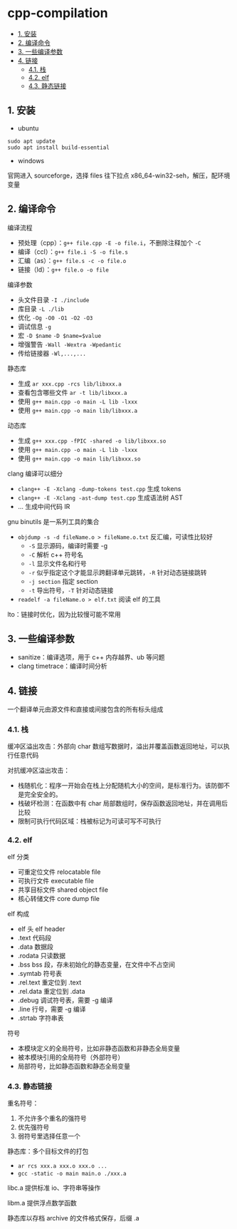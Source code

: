 # cpp-compilation

- [1. 安装](#1-安装)
- [2. 编译命令](#2-编译命令)
- [3. 一些编译参数](#3-一些编译参数)
- [4. 链接](#4-链接)
  - [4.1. 栈](#41-栈)
  - [4.2. elf](#42-elf)
  - [4.3. 静态链接](#43-静态链接)

## 1. 安装

- ubuntu

```text
sudo apt update
sudo apt install build-essential
```

- windows

官网进入 sourceforge，选择 files 往下拉点 x86_64-win32-seh，解压，配环境变量

## 2. 编译命令

编译流程

- 预处理（cpp）：`g++ file.cpp -E -o file.i`，不删除注释加个 `-C`
- 编译（ccl）：`g++ file.i -S -o file.s`
- 汇编（as）：`g++ file.s -c -o file.o`
- 链接（ld）：`g++ file.o -o file`

编译参数

- 头文件目录 `-I ./include`
- 库目录 `-L ./lib`
- 优化 `-Og -O0 -O1 -O2 -O3`
- 调试信息 `-g`
- 宏 `-D $name` `-D $name=$value`
- 增强警告 `-Wall -Wextra -Wpedantic`
- 传给链接器 `-Wl,...,...`

静态库

- 生成 `ar xxx.cpp -rcs lib/libxxx.a`
- 查看包含哪些文件 `ar -t lib/libxxx.a`
- 使用 `g++ main.cpp -o main -L lib -lxxx`
- 使用 `g++ main.cpp -o main lib/libxxx.a`

动态库

- 生成 `g++ xxx.cpp -fPIC -shared -o lib/libxxx.so`
- 使用 `g++ main.cpp -o main -L lib -lxxx`
- 使用 `g++ main.cpp -o main lib/libxxx.so`

clang 编译可以细分

- `clang++ -E -Xclang -dump-tokens test.cpp` 生成 tokens
- `clang++ -E -Xclang -ast-dump test.cpp` 生成语法树 AST
- ... 生成中间代码 IR

gnu binutils 是一系列工具的集合

- `objdump -s -d fileName.o > fileName.o.txt` 反汇编，可读性比较好
  - `-S` 显示源码，编译时需要 -g
  - `-C` 解析 c++ 符号名
  - `-l` 显示文件名和行号
  - `-r` 似乎指定这个才能显示跨翻译单元跳转，`-R` 针对动态链接跳转
  - `-j section` 指定 section
  - `-t` 导出符号，`-T` 针对动态链接
- `readelf -a fileName.o > elf.txt` 阅读 elf 的工具

lto：链接时优化，因为比较慢可能不常用

## 3. 一些编译参数

- sanitize：编译选项，用于 c++ 内存越界、ub 等问题
- clang timetrace：编译时间分析

## 4. 链接

一个翻译单元由源文件和直接或间接包含的所有标头组成

### 4.1. 栈

缓冲区溢出攻击：外部向 char 数组写数据时，溢出并覆盖函数返回地址，可以执行任意代码

对抗缓冲区溢出攻击：

- 栈随机化：程序一开始会在栈上分配随机大小的空间，是标准行为。该防御不是完全安全的。
- 栈破坏检测：在函数中有 char 局部数组时，保存函数返回地址，并在调用后比较
- 限制可执行代码区域：栈被标记为可读可写不可执行

### 4.2. elf

elf 分类

- 可重定位文件 relocatable file
- 可执行文件 executable file
- 共享目标文件 shared object file
- 核心转储文件 core dump file

elf 构成

- elf 头 elf header
- .text 代码段
- .data 数据段
- .rodata 只读数据
- .bss bss 段，存未初始化的静态变量，在文件中不占空间
- .symtab 符号表
- .rel.text 重定位到 .text
- .rel.data 重定位到 .data
- .debug 调试符号表，需要 -g 编译
- .line 行号，需要 -g 编译
- .strtab 字符串表

符号

- 本模块定义的全局符号，比如非静态函数和非静态全局变量
- 被本模块引用的全局符号（外部符号）
- 局部符号，比如静态函数和静态全局变量

### 4.3. 静态链接

重名符号：

1. 不允许多个重名的强符号
2. 优先强符号
3. 弱符号里选择任意一个

静态库：多个目标文件的打包

- `ar rcs xxx.a xxx.o xxx.o ...`
- `gcc -static -o main main.o ./xxx.a`

libc.a 提供标准 io、字符串等操作

libm.a 提供浮点数学函数

静态库以存档 archive 的文件格式保存，后缀 .a
